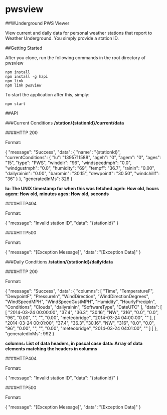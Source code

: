 pwsview
=======

##WUnderground PWS Viewer

View current and daily data for personal weather stations that report
to Weather Underground. You simply provide a station ID.

##Getting Started

After you clone, run the following commands in the root directory of pwsview

    npm install
    npm install -g hapi
    npm link
    npm link pwsview

To start the application after this, simply:

	npm start

##API

###Current Conditions **/station/{stationId}/current/data**

####HTTP 200

Format:

{
  "message": "Success",
  "data": {
    "name": "{stationId}",
    "currentConditions": {
      "lu": "1395711588",
      "ageh": "0",
      "agem": "0",
      "ages": "15",
      "type": "PWS",
      "winddir": "96",
      "windspeedmph": "0.0",
      "windgustmph": "0.0",
      "humidity": "69",
      "tempf": "36.7",
      "rainin": "0.00",
      "dailyrainin": "0.00",
      "baromin": "30.15",
      "dewpointf": "30.50",
      "windchillf": "36"
    }
  },
  "generatedInMs": 326
}

**lu: The UNIX timestamp for when this was fetched**
**ageh: How old, hours**
**agem: How old, minutes**
**ages: How old, seconds**

####HTTP404

Format:

{
  "message": "Invalid station ID",
  "data": "{stationId}"
}

####HTTP500

Format:

{
  "message": "[Exception Message]",
  "data": "[Exception Data]"
}

###Daily Conditions **/station/{stationId}/daily/data**

####HTTP 200

Format:

{
  "message": "Success",
  "data": {
    "columns": [
      "Time",
      "TemperatureF",
      "DewpointF",
      "PressureIn",
      "WindDirection",
      "WindDirectionDegrees",
      "WindSpeedMPH",
      "WindSpeedGustMPH",
      "Humidity",
      "HourlyPrecipIn",
      "Conditions",
      "Clouds",
      "dailyrainin",
      "SoftwareType",
      "DateUTC"
    ],
    "data": [
      [
        "2014-03-24 00:00:00",
        "37.4",
        "36.3",
        "30.16",
        "NW",
        "316",
        "0.0",
        "0.0",
        "96",
        "0.00",
        "",
        "",
        "0.00",
        "meteobridge",
        "2014-03-24 04:00:00",
        ""
      ],
      [
        "2014-03-24 00:01:00",
        "37.4",
        "36.3",
        "30.16",
        "NW",
        "316",
        "0.0",
        "0.0",
        "96",
        "0.00",
        "",
        "",
        "0.00",
        "meteobridge",
        "2014-03-24 04:01:00",
        ""
      ]
    ]
  },
  "generatedInMs": 992
}

**columns: List of data headers, in pascal case**
**data: Array of data elements matching the headers in columns**

####HTTP404

Format:

{
  "message": "Invalid station ID",
  "data": "{stationId}"
}

####HTTP500

Format:

{
  "message": "[Exception Message]",
  "data": "[Exception Data]"
}